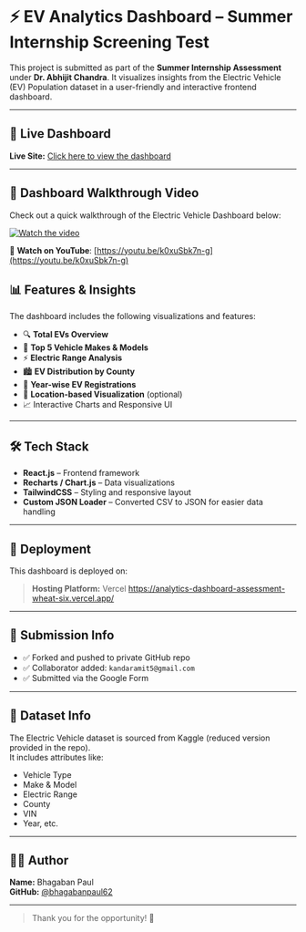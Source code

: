 # ⚡ EV Analytics Dashboard – Summer Internship Screening Test

This project is submitted as part of the **Summer Internship Assessment** under **Dr. Abhijit Chandra**. It visualizes insights from the Electric Vehicle (EV) Population dataset in a user-friendly and interactive frontend dashboard.

---

## 🔗 Live Dashboard

**Live Site:** [Click here to view the dashboard](https://analytics-dashboard-assessment-wheat-six.vercel.app/)

---

## 🎥 Dashboard Walkthrough Video

Check out a quick walkthrough of the Electric Vehicle Dashboard below:


[![Watch the video](https://img.youtube.com/vi/k0xuSbk7n-g/hqdefault.jpg)](https://youtu.be/k0xuSbk7n-g)

🔗 **Watch on YouTube**: [https://youtu.be/k0xuSbk7n-g](https://youtu.be/k0xuSbk7n-g)

## 📊 Features & Insights

The dashboard includes the following visualizations and features:

- 🔍 **Total EVs Overview**
- 🚗 **Top 5 Vehicle Makes & Models**
- ⚡ **Electric Range Analysis**
- 🏙️ **EV Distribution by County**
- 📅 **Year-wise EV Registrations**
- 📍 **Location-based Visualization** (optional)
- 📈 Interactive Charts and Responsive UI

---

## 🛠️ Tech Stack

- **React.js** – Frontend framework
- **Recharts / Chart.js** – Data visualizations
- **TailwindCSS** – Styling and responsive layout
- **Custom JSON Loader** – Converted CSV to JSON for easier data handling

---

## 🚀 Deployment

This dashboard is deployed on:

> **Hosting Platform:** Vercel https://analytics-dashboard-assessment-wheat-six.vercel.app/
---

## 📝 Submission Info

- ✅ Forked and pushed to private GitHub repo
- ✅ Collaborator added: `kandaramit5@gmail.com`
- ✅ Submitted via the Google Form

---

## 📁 Dataset Info

The Electric Vehicle dataset is sourced from Kaggle (reduced version provided in the repo).  
It includes attributes like:

- Vehicle Type
- Make & Model
- Electric Range
- County
- VIN
- Year, etc.

---

## 👨‍💻 Author

**Name:** Bhagaban Paul  
**GitHub:** [@bhagabanpaul62](https://github.com/bhagabanpaul62)

---

> Thank you for the opportunity! 🙌